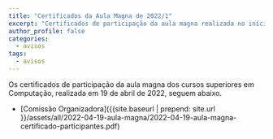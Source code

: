```yaml
---
title: "Certificados da Aula Magna de 2022/1" 
excerpt: "Certificados de participação da aula magna realizada no início do semestre 2022/1"
author_profile: false
categories:
  - avisos
tags:
  - avisos
---
```


Os certificados de participação da aula magna dos cursos superiores em Computação, realizada em 19 de abril de 2022, seguem abaixo.

- [Comissão Organizadora]({{site.baseurl | prepend: site.url }}/assets/all/2022-04-19-aula-magna/2022-04-19-aula-magna-certificado-participantes.pdf)
